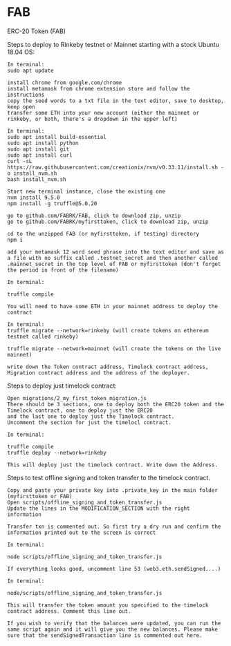 # FAB
ERC-20 Token (FAB)

Steps to deploy to Rinkeby testnet or Mainnet starting with a stock Ubuntu 18.04 OS:
    
    In terminal:
    sudo apt update

    install chrome from google.com/chrome
    install metamask from chrome extension store and follow the instructions
    copy the seed words to a txt file in the text editor, save to desktop, keep open 
    transfer some ETH into your new account (either the mainnet or rinkeby, or both, there's a dropdown in the upper left)

    In terminal:
    sudo apt install build-essential
    sudo apt install python
    sudo apt install git 
    sudo apt install curl 
    curl -sL https://raw.githubusercontent.com/creationix/nvm/v0.33.11/install.sh -o install_nvm.sh 
    bash install_nvm.sh 

    Start new terminal instance, close the existing one
    nvm install 9.5.0 
    npm install -g truffle@5.0.20

    go to github.com/FABRK/FAB, click to download zip, unzip
    go to github.com/FABRK/myfirsttoken, click to download zip, unzip

    cd to the unzipped FAB (or myfirsttoken, if testing) directory
    npm i

    add your metamask 12 word seed phrase into the text editor and save as a file with no suffix called .testnet_secret and then another called .mainnet_secret in the top level of FAB or myfirsttoken (don't forget the period in front of the filename)

    In terminal:
    
    truffle compile

    You will need to have some ETH in your mainnet address to deploy the contract

    In terminal:
    truffle migrate --network=rinkeby (will create tokens on ethereum testnet called rinkeby)

    truffle migrate --network=mainnet (will create the tokens on the live mainnet)
    
    write down the Token contract address, Timelock contract address, Migration contract address and the address of the deployer.

Steps to deploy just timelock contract:

    Open migrations/2_my_first_token_migration.js
    There should be 3 sections, one to deploy both the ERC20 token and the Timelock contract, one to deploy just the ERC20 
    and the last one to deploy just the Timelock contract.
    Uncomment the section for just the timelocl contract.

    In terminal: 

    truffle compile
    truffle deploy --network=rinkeby

    This will deploy just the timelock contract. Write down the Address.

Steps to test offline signing and token transfer to the timelock contract.

    Copy and paste your private key into .private_key in the main folder (myfirsttoken or FAB)
    Open scripts/offline_signing_and_token_transfer.js
    Update the lines in the MODIFICATION_SECTION with the right information

    Transfer txn is commented out. So first try a dry run and confirm the information printed out to the screen is correct

    In terminal:

    node scripts/offline_signing_and_token_transfer.js 

    If everything looks good, uncomment line 53 (web3.eth.sendSigned....)

    In terminal:

    node/scripts/offline_signing_and_token_transfer.js

    This will transfer the token amount you specified to the timelock contract address. Comment this line out.

    If you wish to verify that the balances were updated, you can run the same script again and it will give you the new balances. Please make sure that the sendSignedTransaction line is commented out here.
